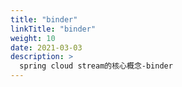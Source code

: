 ```yaml
---
title: "binder"
linkTitle: "binder"
weight: 10
date: 2021-03-03
description: >
  spring cloud stream的核心概念-binder
---
```


